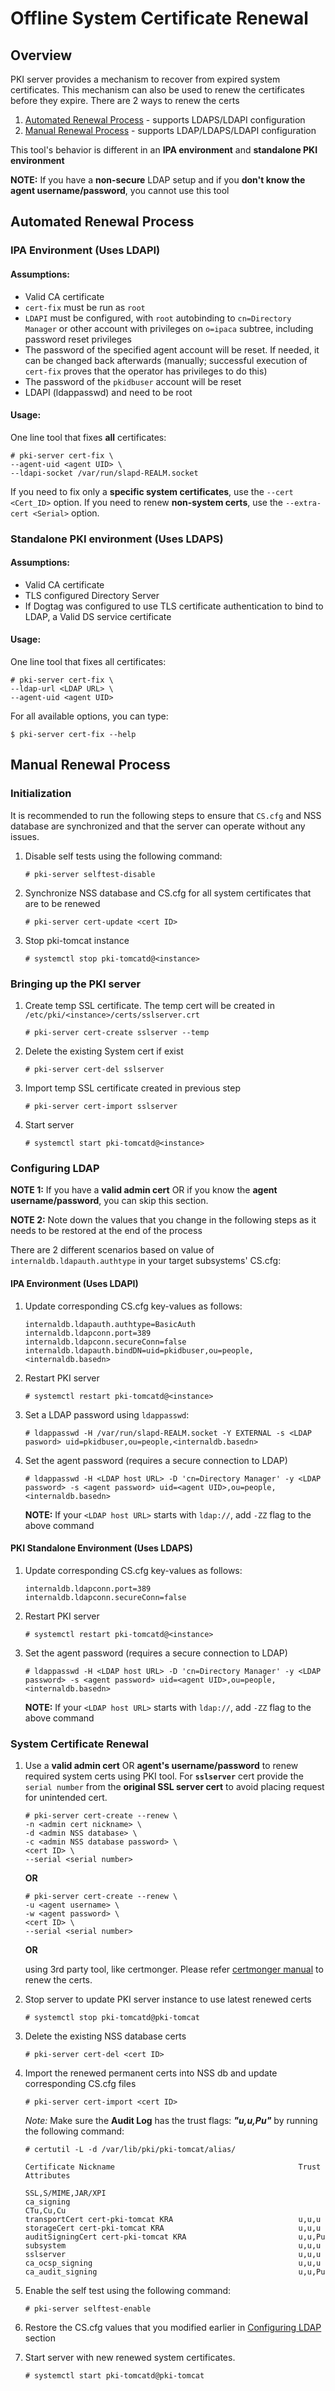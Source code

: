 Offline System Certificate Renewal
==================================

## Overview

PKI server provides a mechanism to recover from expired system certificates. This mechanism can also be
used to renew the certificates before they expire. There are 2 ways to renew the certs

1. [Automated Renewal Process](#Automated-Renewal-Process) - supports LDAPS/LDAPI configuration
2. [Manual Renewal Process](#Manual-Renewal-Process) - supports LDAP/LDAPS/LDAPI configuration

This tool's behavior is different in an **IPA environment** and **standalone PKI environment**

**NOTE:** If you have a **non-secure** LDAP setup and if you **don't know the agent username/password**, you cannot use this tool

## Automated Renewal Process

### IPA Environment (Uses LDAPI)

#### Assumptions:

- Valid CA certificate
- `cert-fix` must be run as `root`
- `LDAPI` must be configured, with `root` autobinding to `cn=Directory Manager` or other account with privileges on `o=ipaca` subtree, including password reset privileges
- The password of the specified agent account will be reset. If needed, it can be changed back afterwards (manually; successful execution of `cert-fix` proves that the operator has privileges to do this)
- The password of the `pkidbuser` account will be reset
- LDAPI (ldappasswd) and need to be root

#### Usage:

One line tool that fixes **all** certificates:

    # pki-server cert-fix \
    --agent-uid <agent UID> \
    --ldapi-socket /var/run/slapd-REALM.socket

If you need to fix only a **specific system certificates**, use the `--cert <Cert_ID>` option. If you need to renew **non-system certs**, use the `--extra-cert <Serial>` option.


### Standalone PKI environment (Uses LDAPS)

#### Assumptions:

- Valid CA certificate
- TLS configured Directory Server
- If Dogtag was configured to use TLS certificate authentication to bind to LDAP, a Valid DS service certificate

#### Usage:

One line tool that fixes all certificates:

    # pki-server cert-fix \
    --ldap-url <LDAP URL> \
    --agent-uid <agent UID>

For all available options, you can type:

    $ pki-server cert-fix --help

## Manual Renewal Process
### Initialization

It is recommended to run the following steps to ensure that `CS.cfg` and NSS database are synchronized and that the server can operate without any issues.

1. Disable self tests using the following command:
    ````
    # pki-server selftest-disable
    ````

2. Synchronize NSS database and CS.cfg for all system certificates that are to be renewed
    ````
    # pki-server cert-update <cert ID>
    ````

3. Stop pki-tomcat instance
    ````
    # systemctl stop pki-tomcatd@<instance>
    ````

### Bringing up the PKI server

1. Create temp SSL certificate. The temp cert will be created in `/etc/pki/<instance>/certs/sslserver.crt`
    ````
    # pki-server cert-create sslserver --temp
    ````

2. Delete the existing System cert if exist
    ````
    # pki-server cert-del sslserver
    ````

3. Import temp SSL certificate created in previous step
    ````
    # pki-server cert-import sslserver
    ````

4. Start server
    ````
    # systemctl start pki-tomcatd@<instance>
    ````

### Configuring LDAP

**NOTE 1:** If you have a **valid admin cert** OR if you know the **agent username/password**, you can skip this section.

**NOTE 2:** Note down the values that you change in the following steps as it needs to be restored at the end of the process

There are 2 different scenarios based on value of `internaldb.ldapauth.authtype` in your target subsystems' CS.cfg:

#### IPA Environment (Uses LDAPI)
1. Update corresponding CS.cfg key-values as follows:

    ````
    internaldb.ldapauth.authtype=BasicAuth
    internaldb.ldapconn.port=389
    internaldb.ldapconn.secureConn=false
    internaldb.ldapauth.bindDN=uid=pkidbuser,ou=people,<internaldb.basedn>
    ````
2. Restart PKI server
    ````
    # systemctl restart pki-tomcatd@<instance>
    ````

3. Set a LDAP password using `ldappasswd`:
    ````
    # ldappasswd -H /var/run/slapd-REALM.socket -Y EXTERNAL -s <LDAP pasword> uid=pkidbuser,ou=people,<internaldb.basedn>
    ````

4. Set the agent password (requires a secure connection to LDAP)
    ````
    # ldappasswd -H <LDAP host URL> -D 'cn=Directory Manager' -y <LDAP password> -s <agent password> uid=<agent UID>,ou=people,<internaldb.basedn>
    ````
    **NOTE:** If your `<LDAP host URL>` starts with `ldap://`, add `-ZZ` flag to the above command


#### PKI Standalone Environment (Uses LDAPS)

1. Update corresponding CS.cfg key-values as follows:

    ````
    internaldb.ldapconn.port=389
    internaldb.ldapconn.secureConn=false
    ````

2. Restart PKI server
    ````
    # systemctl restart pki-tomcatd@<instance>
    ````

3. Set the agent password (requires a secure connection to LDAP)
    ````
    # ldappasswd -H <LDAP host URL> -D 'cn=Directory Manager' -y <LDAP password> -s <agent password> uid=<agent UID>,ou=people,<internaldb.basedn>
    ````
    **NOTE:** If your `<LDAP host URL>` starts with `ldap://`, add `-ZZ` flag to the above command

### System Certificate Renewal

1. Use a **valid admin cert** OR **agent's username/password** to renew required system certs using PKI tool. For **`sslserver`** cert provide the `serial number` from the **original SSL server cert** to avoid placing request for unintended cert.
    ````
    # pki-server cert-create --renew \
    -n <admin cert nickname> \
    -d <admin NSS database> \
    -c <admin NSS database password> \
    <cert ID> \
    --serial <serial number>
    ````

    **OR**

    ````
    # pki-server cert-create --renew \
    -u <agent username> \
    -w <agent password> \
    <cert ID> \
    --serial <serial number>
    ````

    **OR**

    using 3rd party tool, like certmonger. Please refer [certmonger manual](https://www.freeipa.org/page/Certmonger) to renew the certs.

2. Stop server to update PKI server instance to use latest renewed certs
    ````
    # systemctl stop pki-tomcatd@pki-tomcat
    ````

3. Delete the existing NSS database certs
    ````
    # pki-server cert-del <cert ID>
    ````

4. Import the renewed permanent certs into NSS db and update corresponding CS.cfg files
    ````
    # pki-server cert-import <cert ID>
    ````

    *Note:* Make sure the **Audit Log** has the trust flags: ***"u,u,Pu"*** by running the following command:
    ````
    # certutil -L -d /var/lib/pki/pki-tomcat/alias/

    Certificate Nickname                                         Trust Attributes
                                                                 SSL,S/MIME,JAR/XPI
    ca_signing                                                   CTu,Cu,Cu
    transportCert cert-pki-tomcat KRA                            u,u,u
    storageCert cert-pki-tomcat KRA                              u,u,u
    auditSigningCert cert-pki-tomcat KRA                         u,u,Pu
    subsystem                                                    u,u,u
    sslserver                                                    u,u,u
    ca_ocsp_signing                                              u,u,u
    ca_audit_signing                                             u,u,Pu
    ````
5. Enable the self test using the following command:
    ````
    # pki-server selftest-enable
    ````
6. Restore the CS.cfg values that you modified earlier in [Configuring LDAP](#Configuring-LDAP) section

7. Start server with new renewed system certificates.
    ````
    # systemctl start pki-tomcatd@pki-tomcat
    ````
